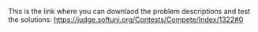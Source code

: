 This is the link where you can downlaod the problem descriptions and test the solutions:
https://judge.softuni.org/Contests/Compete/Index/1322#0
